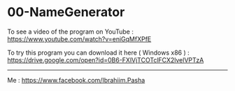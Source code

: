 # 00-NameGenerator

To see a video of the program on YouTube :
https://www.youtube.com/watch?v=eniGqMfXPfE

To try this program you can download it here  ( Windows x86 ) :
https://drive.google.com/open?id=0B6-FXlVjTCOTclFCX2lvelVPTzA


---------
Me : https://www.facebook.com/Ibrahiim.Pasha

